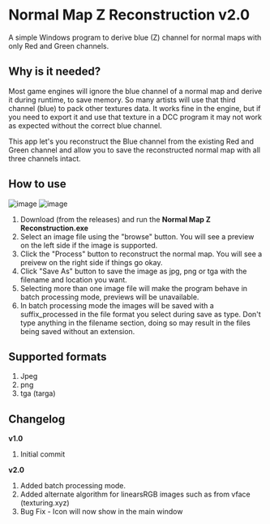 # Normal Map Z Reconstruction v2.0
A simple Windows program to derive blue (Z) channel for normal maps with only Red and Green channels.

## Why is it needed? 
Most game engines will ignore the blue channel of a normal map and derive it during runtime, to save memory. So many artists will use that third channel (blue) to pack other textures data. It works fine in the engine, but if you need to export it and use that texture in a DCC program it may not work as expected without the correct blue channel. 

This app let's you reconstruct the Blue channel from the existing Red and Green channel and allow you to save the reconstructed normal map with all three channels intact.

## How to use
![image](https://github.com/user-attachments/assets/c89ceddc-afa5-418e-8c29-7fb112799d9e)
![image](https://github.com/user-attachments/assets/dc0c1e2a-6bbe-46d6-b0d9-3fbf10cc0f3b)



1. Download (from the releases) and run the **Normal Map Z Reconstruction.exe**
2. Select an image file using the "browse" button. You will see a preview on the left side if the image is supported.
3. Click the "Process" button to reconstruct the normal map. You will see a preivew on the right side if things go okay.
4. Click "Save As" button to save the image as jpg, png or tga with the filename and location you want.
5. Selecting more than one image file will make the program behave in batch processing mode, previews will be unavailable.
6. In batch processing mode the images will be saved with a suffix_processed in the file format you select during save as type. Don't type anything in the filename section, doing so may result in the files being saved without an extension.


## Supported formats
1. Jpeg
2. png
3. tga (targa)

## Changelog
**v1.0**
1. Initial commit

**v2.0**
1. Added batch processing mode.
2. Added alternate algorithm for linearsRGB images such as from vface (texturing.xyz)
3. Bug Fix - Icon will now show in the main window
